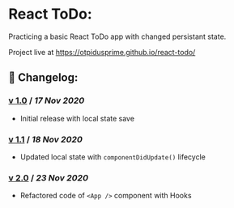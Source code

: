 # React ToDo:

Practicing a basic React ToDo app with changed persistant state.

Project live at https://otpidusprime.github.io/react-todo/

## 💫 Changelog:

### **[v 1.0](https://github.com/otpidusprime/react-todo/releases/tag/v1.0)** / _17 Nov 2020_

* Initial release with local state save

### **[v 1.1](https://github.com/otpidusprime/react-todo/releases/tag/v1.1)** / _18 Nov 2020_

* Updated local state with `componentDidUpdate()` lifecycle

### **[v 2.0](https://github.com/otpidusprime/react-todo/releases/tag/v2.0)** / _23 Nov 2020_

* Refactored code of `<App />` component with Hooks